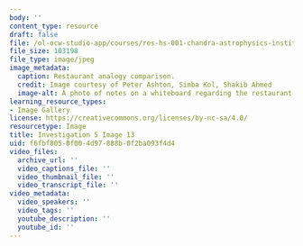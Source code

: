 ```yaml
---
body: ''
content_type: resource
draft: false
file: /ol-ocw-studio-app/courses/res-hs-001-chandra-astrophysics-institute/mithfh_chandra_inv5_resana.jpg
file_size: 103198
file_type: image/jpeg
image_metadata:
  caption: Restaurant analogy comparison.
  credit: Image courtesy of Peter Ashton, Simba Kol, Shakib Ahmed
  image-alt: A photo of notes on a whiteboard regarding the restaurant analogy comparison
learning_resource_types:
- Image Gallery
license: https://creativecommons.org/licenses/by-nc-sa/4.0/
resourcetype: Image
title: Investigation 5 Image 13
uid: f6fbf805-0f00-4d97-888b-0f2ba093f4d4
video_files:
  archive_url: ''
  video_captions_file: ''
  video_thumbnail_file: ''
  video_transcript_file: ''
video_metadata:
  video_speakers: ''
  video_tags: ''
  youtube_description: ''
  youtube_id: ''
---
```

